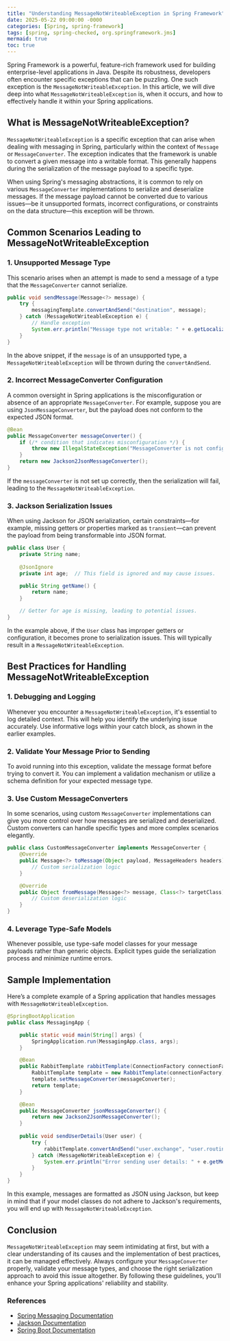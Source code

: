 ```yaml
---
title: "Understanding MessageNotWriteableException in Spring Framework"
date: 2025-05-22 09:00:00 -0000
categories: [Spring, spring-framework]
tags: [spring, spring-checked, org.springframework.jms]
mermaid: true
toc: true
---
```



Spring Framework is a powerful, feature-rich framework used for building enterprise-level applications in Java. Despite its robustness, developers often encounter specific exceptions that can be puzzling. One such exception is the `MessageNotWriteableException`. In this article, we will dive deep into what `MessageNotWriteableException` is, when it occurs, and how to effectively handle it within your Spring applications.

## What is MessageNotWriteableException?

`MessageNotWriteableException` is a specific exception that can arise when dealing with messaging in Spring, particularly within the context of `Message` or `MessageConverter`. The exception indicates that the framework is unable to convert a given message into a writable format. This generally happens during the serialization of the message payload to a specific type. 

When using Spring's messaging abstractions, it is common to rely on various `MessageConverter` implementations to serialize and deserialize messages. If the message payload cannot be converted due to various issues—be it unsupported formats, incorrect configurations, or constraints on the data structure—this exception will be thrown.

## Common Scenarios Leading to MessageNotWriteableException

### 1. Unsupported Message Type

This scenario arises when an attempt is made to send a message of a type that the `MessageConverter` cannot serialize.

```java
public void sendMessage(Message<?> message) {
    try {
        messagingTemplate.convertAndSend("destination", message);
    } catch (MessageNotWriteableException e) {
        // Handle exception
        System.err.println("Message type not writable: " + e.getLocalizedMessage());
    }
}
```

In the above snippet, if the `message` is of an unsupported type, a `MessageNotWriteableException` will be thrown during the `convertAndSend`.

### 2. Incorrect MessageConverter Configuration

A common oversight in Spring applications is the misconfiguration or absence of an appropriate `MessageConverter`. For example, suppose you are using `JsonMessageConverter`, but the payload does not conform to the expected JSON format.

```java
@Bean
public MessageConverter messageConverter() {
    if (/* condition that indicates misconfiguration */) {
        throw new IllegalStateException("MessageConverter is not configured correctly");
    }
    return new Jackson2JsonMessageConverter();
}
```

If the `messageConverter` is not set up correctly, then the serialization will fail, leading to the `MessageNotWriteableException`.

### 3. Jackson Serialization Issues

When using Jackson for JSON serialization, certain constraints—for example, missing getters or properties marked as `transient`—can prevent the payload from being transformable into JSON format.

```java
public class User {
    private String name;
    
    @JsonIgnore
    private int age;  // This field is ignored and may cause issues.

    public String getName() {
        return name;
    }

    // Getter for age is missing, leading to potential issues.
}
```

In the example above, if the `User` class has improper getters or configuration, it becomes prone to serialization issues. This will typically result in a `MessageNotWriteableException`.

## Best Practices for Handling MessageNotWriteableException

### 1. Debugging and Logging

Whenever you encounter a `MessageNotWriteableException`, it's essential to log detailed context. This will help you identify the underlying issue accurately. Use informative logs within your catch block, as shown in the earlier examples.

### 2. Validate Your Message Prior to Sending

To avoid running into this exception, validate the message format before trying to convert it. You can implement a validation mechanism or utilize a schema definition for your expected message type.

### 3. Use Custom MessageConverters

In some scenarios, using custom `MessageConverter` implementations can give you more control over how messages are serialized and deserialized. Custom converters can handle specific types and more complex scenarios elegantly.

```java
public class CustomMessageConverter implements MessageConverter {
    @Override
    public Message<?> toMessage(Object payload, MessageHeaders headers) {
        // Custom serialization logic
    }

    @Override
    public Object fromMessage(Message<?> message, Class<?> targetClass) {
        // Custom deserialization logic
    }
}
```

### 4. Leverage Type-Safe Models

Whenever possible, use type-safe model classes for your message payloads rather than generic objects. Explicit types guide the serialization process and minimize runtime errors.

## Sample Implementation

Here’s a complete example of a Spring application that handles messages with `MessageNotWriteableException`.

```java
@SpringBootApplication
public class MessagingApp {

    public static void main(String[] args) {
        SpringApplication.run(MessagingApp.class, args);
    }

    @Bean
    public RabbitTemplate rabbitTemplate(ConnectionFactory connectionFactory, MessageConverter messageConverter) {
        RabbitTemplate template = new RabbitTemplate(connectionFactory);
        template.setMessageConverter(messageConverter);
        return template;
    }

    @Bean
    public MessageConverter jsonMessageConverter() {
        return new Jackson2JsonMessageConverter();
    }
    
    public void sendUserDetails(User user) {
        try {
            rabbitTemplate.convertAndSend("user.exchange", "user.routing.key", user);
        } catch (MessageNotWriteableException e) {
            System.err.println("Error sending user details: " + e.getMessage());
        }
    }
}
```

In this example, messages are formatted as JSON using Jackson, but keep in mind that if your model classes do not adhere to Jackson's requirements, you will end up with `MessageNotWriteableException`.

## Conclusion

`MessageNotWriteableException` may seem intimidating at first, but with a clear understanding of its causes and the implementation of best practices, it can be managed effectively. Always configure your `MessageConverter` properly, validate your message types, and choose the right serialization approach to avoid this issue altogether. By following these guidelines, you'll enhance your Spring applications' reliability and stability. 

### References

- [Spring Messaging Documentation](https://docs.spring.io/spring-framework/docs/current/reference/html/integration.html#messaging)
- [Jackson Documentation](https://github.com/FasterXML/jackson)
- [Spring Boot Documentation](https://spring.io/projects/spring-boot)